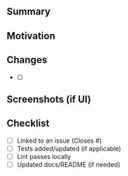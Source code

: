 ## Summary
<!-- What does this PR change? -->

## Motivation
<!-- Why is this change needed? Link issue(s) like: Closes #123 -->

## Changes
- [ ] 

## Screenshots (if UI)
<!-- Before/After -->

## Checklist
- [ ] Linked to an issue (Closes #)
- [ ] Tests added/updated (if applicable)
- [ ] Lint passes locally
- [ ] Updated docs/README (if needed)
